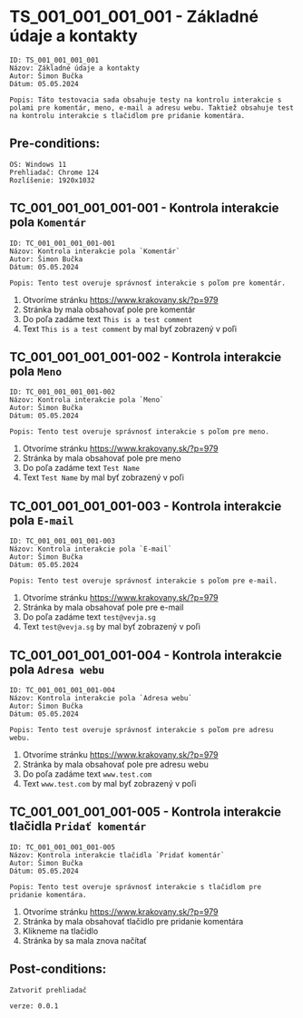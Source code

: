 # TS_001_001_001_001 - Základné údaje a kontakty

```
ID: TS_001_001_001_001
Názov: Základné údaje a kontakty
Autor: Šimon Bučka
Dátum: 05.05.2024
```

```
Popis: Táto testovacia sada obsahuje testy na kontrolu interakcie s polami pre komentár, meno, e-mail a adresu webu. Taktiež obsahuje test na kontrolu interakcie s tlačidlom pre pridanie komentára.
```

## Pre-conditions:

```
OS: Windows 11
Prehliadač: Chrome 124
Rozlíšenie: 1920x1032
```

## TC_001_001_001_001-001 - Kontrola interakcie pola `Komentár`

```
ID: TC_001_001_001_001-001
Názov: Kontrola interakcie pola `Komentár`
Autor: Šimon Bučka
Dátum: 05.05.2024
```

```
Popis: Tento test overuje správnosť interakcie s poľom pre komentár.
```

1. Otvoríme stránku https://www.krakovany.sk/?p=979
2. Stránka by mala obsahovať pole pre komentár
3. Do poľa zadáme text `This is a test comment`
4. Text `This is a test comment` by mal byť zobrazený v poľi

## TC_001_001_001_001-002 - Kontrola interakcie pola `Meno`

```
ID: TC_001_001_001_001-002
Názov: Kontrola interakcie pola `Meno`
Autor: Šimon Bučka
Dátum: 05.05.2024
```

```
Popis: Tento test overuje správnosť interakcie s poľom pre meno.
```

1. Otvoríme stránku https://www.krakovany.sk/?p=979
2. Stránka by mala obsahovať pole pre meno
3. Do poľa zadáme text `Test Name`
4. Text `Test Name` by mal byť zobrazený v poľi

## TC_001_001_001_001-003 - Kontrola interakcie pola `E-mail`

```
ID: TC_001_001_001_001-003
Názov: Kontrola interakcie pola `E-mail`
Autor: Šimon Bučka
Dátum: 05.05.2024
```

```
Popis: Tento test overuje správnosť interakcie s poľom pre e-mail.
```

1. Otvoríme stránku https://www.krakovany.sk/?p=979
2. Stránka by mala obsahovať pole pre e-mail
3. Do poľa zadáme text `test@vevja.sg`
4. Text `test@vevja.sg` by mal byť zobrazený v poľi

## TC_001_001_001_001-004 - Kontrola interakcie pola `Adresa webu`

```
ID: TC_001_001_001_001-004
Názov: Kontrola interakcie pola `Adresa webu`
Autor: Šimon Bučka
Dátum: 05.05.2024
```

```
Popis: Tento test overuje správnosť interakcie s poľom pre adresu webu.
```

1. Otvoríme stránku https://www.krakovany.sk/?p=979
2. Stránka by mala obsahovať pole pre adresu webu
3. Do poľa zadáme text `www.test.com`
4. Text `www.test.com` by mal byť zobrazený v poľi

## TC_001_001_001_001-005 - Kontrola interakcie tlačidla `Pridať komentár`

```
ID: TC_001_001_001_001-005
Názov: Kontrola interakcie tlačidla `Pridať komentár`
Autor: Šimon Bučka
Dátum: 05.05.2024
```

```
Popis: Tento test overuje správnosť interakcie s tlačidlom pre pridanie komentára.
```

1. Otvoríme stránku https://www.krakovany.sk/?p=979
2. Stránka by mala obsahovať tlačidlo pre pridanie komentára
3. Klikneme na tlačidlo
4. Stránka by sa mala znova načítať 

## Post-conditions:

```
Zatvoriť prehliadač
```

```
verze: 0.0.1
```
